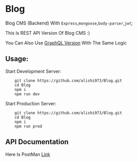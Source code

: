# Blog
Blog CMS (Backend) With ``Express``,``mongoose``,``body-parser``,``jwt``;

This Is REST API Version Of Blog CMS :)

You Can Also Use [GraphQL Version](https://github.com/alishi973/Blog-cms) With The Same Logic

## Usage:
Start Development Server:

        git clone https://github.com/alishi973/Blog.git
        cd Blog
        npm i
        npm run dev

Start Production Server:

        git clone https://github.com/alishi973/Blog.git
        cd Blog
        npm i
        npm run prod


## API Documentation
Here Is PostMan [Link](https://www.getpostman.com/collections/1031a9b625e323c57176)